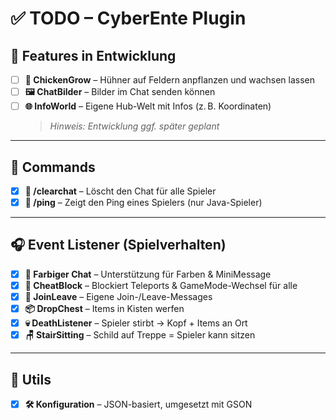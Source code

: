 # ✅ TODO – CyberEnte Plugin

## 🐣 Features in Entwicklung

- [ ] **🐔 ChickenGrow** – Hühner auf Feldern anpflanzen und wachsen lassen  
- [ ] **🖼️ ChatBilder** – Bilder im Chat senden können  
- [ ] **🌐 InfoWorld** – Eigene Hub-Welt mit Infos (z. B. Koordinaten)  
  > *Hinweis: Entwicklung ggf. später geplant*

---

## 💬 Commands

- [x] **🧹 /clearchat** – Löscht den Chat für alle Spieler  
- [x] **📶 /ping** – Zeigt den Ping eines Spielers (nur Java-Spieler)

---

## 🎧 Event Listener (Spielverhalten)

- [x] **🎨 Farbiger Chat** – Unterstützung für Farben & MiniMessage  
- [x] **🚫 CheatBlock** – Blockiert Teleports & GameMode-Wechsel für alle  
- [x] **🚪 JoinLeave** – Eigene Join-/Leave-Messages  
- [x] **📦 DropChest** – Items in Kisten werfen  
- [x] **💀 DeathListener** – Spieler stirbt → Kopf + Items an Ort  
- [x] **🪑 StairSitting** – Schild auf Treppe = Spieler kann sitzen

---

## 🔧 Utils

- [x] **🛠️ Konfiguration** – JSON-basiert, umgesetzt mit GSON
